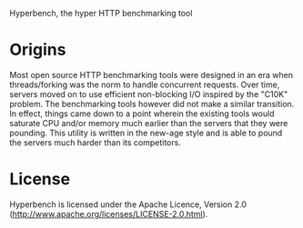 Hyperbench, the hyper HTTP benchmarking tool

Origins
=======
Most open source HTTP benchmarking tools were designed in an era when
threads/forking was the norm to handle concurrent requests. Over time, servers
moved on to use efficient non-blocking I/O inspired by the "C10K" problem. The
benchmarking tools however did not make a similar transition. In effect, things
came down to a point wherein the existing tools would saturate CPU and/or memory
much earlier than the servers that they were pounding. This utility is written
in the new-age style and is able to pound the servers much harder than its
competitors.

License
=======
Hyperbench is licensed under the Apache Licence, Version 2.0
(http://www.apache.org/licenses/LICENSE-2.0.html).